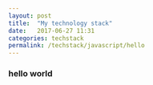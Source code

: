 ```yaml
---
layout: post
title:  "My technology stack"
date:   2017-06-27 11:31
categories: techstack
permalink: /techstack/javascript/hello
---
```


### hello world
